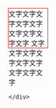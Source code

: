 <!DOCTYPE html>
<html lang="en">
<head>
    <meta charset="UTF-8">
    <title>Title</title>
    <style>
        .c1{
            width: 80px;
            height: 80px;
            border: 1px solid red;
            /*overflow: hidden;  //超出隐藏 */
            /*overflow: auto;  滚动超出,不超出就不显示滚动*/
            /*overflow: scroll;  */
        }
    </style>
</head>
<body>
    <div class="c1">
        文字文字文字文字文字文字文字文字文字
        文字文字文字文字文字文字文字文字文字

    </div>
</body>
</html>